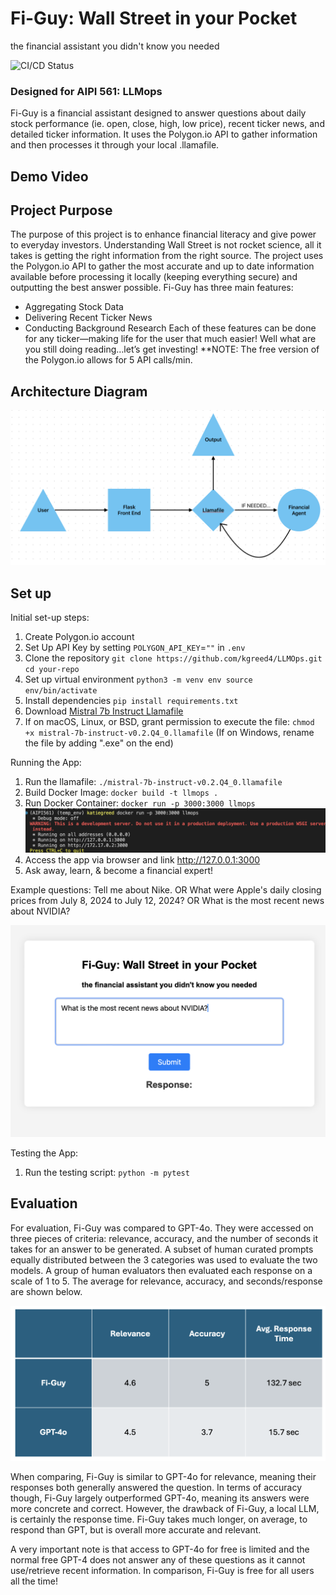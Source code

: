 # Fi-Guy: Wall Street in your Pocket
the financial assistant you didn't know you needed

![CI/CD Status](https://github.com/kgreed4/llmops/actions/workflows/cicd.yml/badge.svg)

### Designed for AIPI 561: LLMops
Fi-Guy is a financial assistant designed to answer questions about daily stock performance (ie. open, close, high, low price), recent ticker news, and detailed ticker information. It uses the Polygon.io API to gather information and then processes it through your local .llamafile. 

## Demo Video

## Project Purpose
The purpose of this project is to enhance financial literacy and give power to everyday investors. Understanding Wall Street is not rocket science, all it takes is getting the right information from the right source. The project uses the Polygon.io API to gather the most accurate and up to date information available before processing it locally (keeping everything secure) and outputting the best answer possible. Fi-Guy has three main features: 
- Aggregating Stock Data
- Delivering Recent Ticker News
- Conducting Background Research
Each of these features can be done for any ticker—making life for the user that much easier! Well what are you still doing reading…let’s get investing!
**NOTE: The free version of the Polygon.io allows for 5 API calls/min. 

## Architecture Diagram
![Alt text](https://github.com/kgreed4/LLMOps/blob/main/arch_llmops.png?raw=true)

## Set up
Initial set-up steps:
1. Create Polygon.io account 
2. Set Up API Key by setting `POLYGON_API_KEY`=`""` in `.env`
3. Clone the repository 
`git clone https://github.com/kgreed4/LLMOps.git`
`cd your-repo`
4. Set up virtual environment
`python3 -m venv env source env/bin/activate`
5. Install dependencies
`pip install requirements.txt`
6. Download [Mistral 7b Instruct Llamafile](https://huggingface.co/Mozilla/Mistral-7B-Instruct-v0.2-llamafile/resolve/main/mistral-7b-instruct-v0.2.Q4_0.llamafile?download=true)
7. If on macOS, Linux, or BSD, grant permission to execute the file:
`chmod +x mistral-7b-instruct-v0.2.Q4_0.llamafile`
(If on Windows, rename the file by adding ".exe" on the end)

Running the App:
1. Run the llamafile: `./mistral-7b-instruct-v0.2.Q4_0.llamafile`
2. Build Docker Image: `docker build -t llmops .`
3. Run Docker Container: `docker run -p 3000:3000 llmops`
![Alt text](https://github.com/kgreed4/LLMOps/blob/main/running-locally.png?raw=true)
4. Access the app via browser and link http://127.0.0.1:3000
5. Ask away, learn, & become a financial expert!

Example questions: Tell me about Nike. 
                    OR
What were Apple's daily closing prices from July 8, 2024 to July 12, 2024?
                    OR
What is the most recent news about NVIDIA?

![Alt text](https://github.com/kgreed4/LLMOps/blob/main/quest-ex.png?raw=true)

Testing the App:
1. Run the testing script: `python -m pytest`

## Evaluation
For evaluation, Fi-Guy was compared to GPT-4o. They were accessed on three pieces of criteria: relevance, accuracy, and the number of seconds it takes for an answer to be generated. A subset of human curated prompts equally distributed between the 3 categories was used to evaluate the two models. A group of human evaluators then evaluated each response on a scale of 1 to 5. The average for relevance, accuracy, and seconds/response are shown below. 

![Alt text](https://github.com/kgreed4/LLMOps/blob/main/eval-pic.png?raw=true)

When comparing, Fi-Guy is similar to GPT-4o for relevance, meaning their responses both generally answered the question. In terms of accuracy though, Fi-Guy largely outperformed GPT-4o, meaning its answers were more concrete and correct. However, the drawback of Fi-Guy, a local LLM, is certainly the response time. Fi-Guy takes much longer, on average, to respond than GPT, but is overall more accurate and relevant.

A very important note is that access to GPT-4o for free is limited and the normal free GPT-4 does not answer any of these questions as it cannot use/retrieve recent information. In comparison, Fi-Guy is free for all users all the time!
